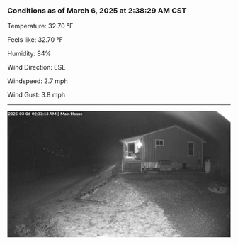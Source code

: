 ### Conditions as of March 6, 2025 at 2:38:29 AM CST 

Temperature: 32.70 &deg;F

Feels like: 32.70 &deg;F

Humidity: 84%

Wind Direction: ESE

Windspeed: 2.7 mph

Wind Gust: 3.8 mph

---

<img src="./images/latest.jpeg"/>

